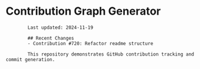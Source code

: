 # Contribution Graph Generator
            
            Last updated: 2024-11-19
            
            ## Recent Changes
            - Contribution #720: Refactor readme structure
            
            This repository demonstrates GitHub contribution tracking and commit generation.
        